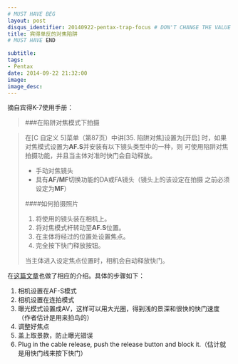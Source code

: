 ```yaml
---
# MUST HAVE BEG
layout: post
disqus_identifier: 20140922-pentax-trap-focus # DON'T CHANGE THE VALUE ONCE SET
title: 宾得单反的对焦陷阱
# MUST HAVE END

subtitle:
tags: 
- Pentax
date: 2014-09-22 21:32:00
image:
image_desc:
---
```


摘自宾得K-7使用手册：

>###在陷阱对焦模式下拍摄

>在[C 自定义 5]菜单（第87页）中讲[35. 陷阱对焦]设置为[开启]
>时，如果对焦模式设置为**AF.S**并安装有以下镜头类型中的一种，则
>可使用陷阱对焦拍摄功能，并且当主体对准时快门会自动释放。
>
>* 手动对焦镜头
>* 具有**AF/MF**切换功能的DA或FA镜头（镜头上的该设定在拍摄
>之前必须设定为**MF**）
>
>####如何拍摄照片
>1. 将使用的镜头装在相机上。
>1. 将对焦模式杆转动至**AF.S**位置。
>1. 在主体将经过的位置处设置焦点。
>1. 完全按下快门释放按钮。
>
>当主体进入设定焦点位置时，相机会自动释放快门。
    
    
     
     
在[这篇文章][1]也做了相应的介绍。具体的步骤如下：  
   
1. 相机设置在AF-S模式
2. 相机设置在连拍模式
3. 曝光模式设置成AV，这样可以用大光圈，得到浅的景深和很快的快门速度（作者估计是用来拍鸟的）
4. 调整好焦点
5. 盖上取景款，防止曝光错误
6. Plug in the cable release, push the release button and block it.（估计就是用快门线来按下快门）



[1]: http://www.pentaxforums.com/forums/53-pentax-dslr-camera-articles/51036-how-use-trap-focus-catch-focus.html "Pentax Trap Focus"